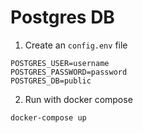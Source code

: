 # Postgres DB

1. Create an `config.env` file
```
POSTGRES_USER=username
POSTGRES_PASSWORD=password
POSTGRES_DB=public
```

2. Run with docker compose
```
docker-compose up
```
